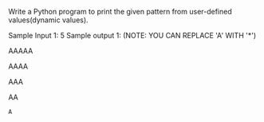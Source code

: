 Write a Python program to print the given pattern from user-defined values(dynamic values).

Sample Input 1:
5
Sample output 1: (NOTE: YOU CAN REPLACE 'A' WITH '*')

AAAAA
 
 AAAA
  
  AAA
   
   AA
    
    A 
